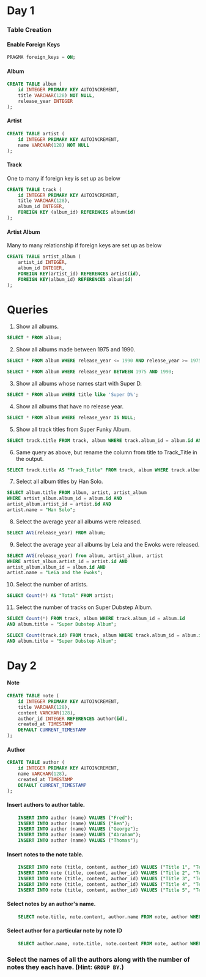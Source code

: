 # Day 1

### Table Creation

#### Enable Foreign Keys
```sql
PRAGMA foreign_keys = ON;
```
#### Album

```sql
CREATE TABLE album (
    id INTEGER PRIMARY KEY AUTOINCREMENT,
    title VARCHAR(128) NOT NULL,
    release_year INTEGER
);
```
#### Artist

```sql
CREATE TABLE artist (
    id INTEGER PRIMARY KEY AUTOINCREMENT,
    name VARCHAR(128) NOT NULL
);
```

#### Track

One to many if foreign key is set up as below

```sql
CREATE TABLE track (
    id INTEGER PRIMARY KEY AUTOINCREMENT,
    title VARCHAR(128),
    album_id INTEGER,
    FOREIGN KEY (album_id) REFERENCES album(id)
);
```

#### Artist Album

Many to many relationship if foreign keys are set up as below

```sql
CREATE TABLE artist_album (
    artist_id INTEGER,
    album_id INTEGER,
    FOREIGN KEY(artist_id) REFERENCES artist(id),
    FOREIGN KEY(album_id) REFERENCES album(id)
);
```
# Queries

1. Show all albums.
```sql
SELECT * FROM album;
```
2. Show all albums made between 1975 and 1990.
```sql
SELECT * FROM album WHERE release_year <= 1990 AND release_year >= 1975;
```
```sql
SELECT * FROM album WHERE release_year BETWEEN 1975 AND 1990;
```
3. Show all albums whose names start with Super D.
```sql
SELECT * FROM album WHERE title like 'Super D%';
```
4. Show all albums that have no release year.
```sql
SELECT * FROM album WHERE release_year IS NULL;
```
5. Show all track titles from Super Funky Album.
```sql
SELECT track.title FROM track, album WHERE track.album_id = album.id AND album.title = "Super Funky Album";
```
6. Same query as above, but rename the column from title to Track_Title in the output.
```sql
SELECT track.title AS "Track_Title" FROM track, album WHERE track.album_id = album.id AND album.title = "Super Funky Album";
```
7. Select all album titles by Han Solo.
```sql
SELECT album.title FROM album, artist, artist_album
WHERE artist_album.album_id = album.id AND
artist_album.artist_id = artist.id AND
artist.name = "Han Solo";
```
8. Select the average year all albums were released.
```sql
SELECT AVG(release_year) FROM album;
```
9. Select the average year all albums by Leia and the Ewoks were released.
```sql
SELECT AVG(release_year) from album, artist_album, artist
WHERE artist_album.artist_id = artist.id AND
artist_album.album_id = album.id AND
artist.name = "Leia and the Ewoks";
```
10. Select the number of artists.
```sql
SELECT Count(*) AS "Total" FROM artist;
```
11. Select the number of tracks on Super Dubstep Album.
```sql
SELECT Count(*) FROM track, album WHERE track.album_id = album.id
AND album.title = "Super Dubstep Album";
```

```sql
SELECT Count(track.id) FROM track, album WHERE track.album_id = album.id
AND album.title = "Super Dubstep Album";
```
# Day 2

#### Note

```sql
CREATE TABLE note (
    id INTEGER PRIMARY KEY AUTOINCREMENT,
    title VARCHAR(128),
    content VARCHAR(128),
    author_id INTEGER REFERENCES author(id),
    created_at TIMESTAMP
    DEFAULT CURRENT_TIMESTAMP
);
```

#### Author

```sql
CREATE TABLE author (
    id INTEGER PRIMARY KEY AUTOINCREMENT,
    name VARCHAR(128),
    created_at TIMESTAMP
    DEFAULT CURRENT_TIMESTAMP
);
```

#### Insert authors to author table.

```sql
    INSERT INTO author (name) VALUES ("Fred");
    INSERT INTO author (name) VALUES ("Ben");
    INSERT INTO author (name) VALUES ("George");
    INSERT INTO author (name) VALUES ("Abraham");
    INSERT INTO author (name) VALUES ("Thomas");
```
#### Insert notes to the note table.

```sql
    INSERT INTO note (title, content, author_id) VALUES ("Title 1", "Text 1", 1);
    INSERT INTO note (title, content, author_id) VALUES ("Title 2", "Text 2", 2);
    INSERT INTO note (title, content, author_id) VALUES ("Title 3", "Text 3", 3);
    INSERT INTO note (title, content, author_id) VALUES ("Title 4", "Text 4", 4);
    INSERT INTO note (title, content, author_id) VALUES ("Title 5", "Text 5", 5);
```

#### Select notes by an author's name.

```sql
    SELECT note.title, note.content, author.name FROM note, author WHERE note.author_id = author.id AND author.name = "Fred";
```

#### Select author for a particular note by note ID
```sql
    SELECT author.name, note.title, note.content FROM note, author WHERE note.author_id = 3 AND author.id = 3;
```

### Select the names of all the authors along with the number of notes they each have. (Hint: `GROUP BY`.)